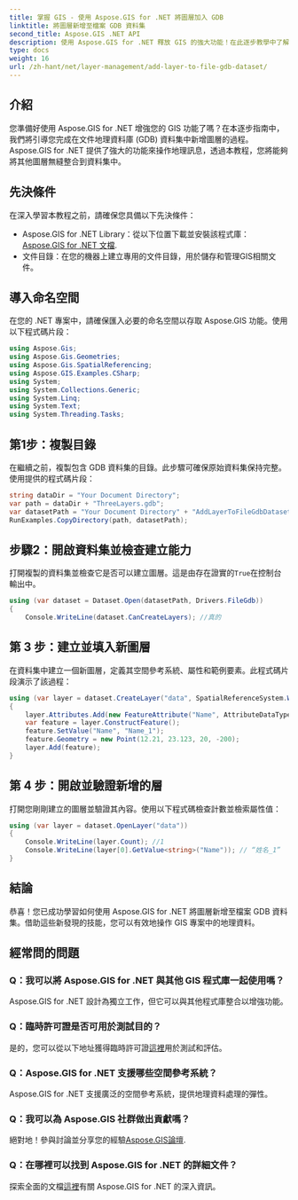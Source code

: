 ```yaml
---
title: 掌握 GIS - 使用 Aspose.GIS for .NET 將圖層加入 GDB
linktitle: 將圖層新增至檔案 GDB 資料集
second_title: Aspose.GIS .NET API
description: 使用 Aspose.GIS for .NET 釋放 GIS 的強大功能！在此逐步教學中了解如何將圖層新增至檔案 GDB 資料集。 #地理資料#Aspose #GIS
type: docs
weight: 16
url: /zh-hant/net/layer-management/add-layer-to-file-gdb-dataset/
---
```

## 介紹
您準備好使用 Aspose.GIS for .NET 增強您的 GIS 功能了嗎？在本逐步指南中，我們將引導您完成在文件地理資料庫 (GDB) 資料集中新增圖層的過程。 Aspose.GIS for .NET 提供了強大的功能來操作地理訊息，透過本教程，您將能夠將其他圖層無縫整合到資料集中。
## 先決條件
在深入學習本教程之前，請確保您具備以下先決條件：
-  Aspose.GIS for .NET Library：從以下位置下載並安裝該程式庫：[Aspose.GIS for .NET 文檔](https://reference.aspose.com/gis/net/).
- 文件目錄：在您的機器上建立專用的文件目錄，用於儲存和管理GIS相關文件。
## 導入命名空間
在您的 .NET 專案中，請確保匯入必要的命名空間以存取 Aspose.GIS 功能。使用以下程式碼片段：
```csharp
using Aspose.Gis;
using Aspose.Gis.Geometries;
using Aspose.Gis.SpatialReferencing;
using Aspose.GIS.Examples.CSharp;
using System;
using System.Collections.Generic;
using System.Linq;
using System.Text;
using System.Threading.Tasks;
```
## 第1步：複製目錄
在繼續之前，複製包含 GDB 資料集的目錄。此步驟可確保原始資料集保持完整。使用提供的程式碼片段：
```csharp
string dataDir = "Your Document Directory";
var path = dataDir + "ThreeLayers.gdb";
var datasetPath = "Your Document Directory" + "AddLayerToFileGdbDataset_out.gdb";
RunExamples.CopyDirectory(path, datasetPath);
```
## 步驟2：開啟資料集並檢查建立能力
打開複製的資料集並檢查它是否可以建立圖層。這是由存在證實的`True`在控制台輸出中。
```csharp
using (var dataset = Dataset.Open(datasetPath, Drivers.FileGdb))
{
    Console.WriteLine(dataset.CanCreateLayers); //真的
```
## 第 3 步：建立並填入新圖層
在資料集中建立一個新圖層，定義其空間參考系統、屬性和範例要素。此程式碼片段演示了該過程：
```csharp
using (var layer = dataset.CreateLayer("data", SpatialReferenceSystem.Wgs84))
{
    layer.Attributes.Add(new FeatureAttribute("Name", AttributeDataType.String));
    var feature = layer.ConstructFeature();
    feature.SetValue("Name", "Name_1");
    feature.Geometry = new Point(12.21, 23.123, 20, -200);
    layer.Add(feature);
}
```
## 第 4 步：開啟並驗證新增的層
打開您剛剛建立的圖層並驗證其內容。使用以下程式碼檢查計數並檢索屬性值：
```csharp
using (var layer = dataset.OpenLayer("data"))
{
    Console.WriteLine(layer.Count); //1
    Console.WriteLine(layer[0].GetValue<string>("Name")); // “姓名_1”
}
```
## 結論
恭喜！您已成功學習如何使用 Aspose.GIS for .NET 將圖層新增至檔案 GDB 資料集。借助這些新發現的技能，您可以有效地操作 GIS 專案中的地理資料。
## 經常問的問題
### Q：我可以將 Aspose.GIS for .NET 與其他 GIS 程式庫一起使用嗎？
Aspose.GIS for .NET 設計為獨立工作，但它可以與其他程式庫整合以增強功能。
### Q：臨時許可證是否可用於測試目的？
是的，您可以從以下地址獲得臨時許可證[這裡](https://purchase.aspose.com/temporary-license/)用於測試和評估。
### Q：Aspose.GIS for .NET 支援哪些空間參考系統？
Aspose.GIS for .NET 支援廣泛的空間參考系統，提供地理資料處理的彈性。
### Q：我可以為 Aspose.GIS 社群做出貢獻嗎？
絕對地！參與討論並分享您的經驗[Aspose.GIS論壇](https://forum.aspose.com/c/gis/33).
### Q：在哪裡可以找到 Aspose.GIS for .NET 的詳細文件？
探索全面的文檔[這裡](https://reference.aspose.com/gis/net/)有關 Aspose.GIS for .NET 的深入資訊。
